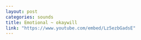 ```yaml
---
layout: post
categories: sounds
title: Emotional ~ okaywill
link: "https://www.youtube.com/embed/Lz5ezbGadsE"
---
```

